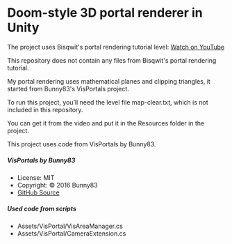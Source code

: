 # Doom-style 3D portal renderer in Unity



The project uses Bisqwit's portal rendering tutorial level: [Watch on YouTube](https://www.youtube.com/watch?v=HQYsFshbkYw)



This repository does not contain any files from Bisqwit's portal rendering tutorial.



My portal rendering uses mathematical planes and clipping triangles, it started from Bunny83's VisPortals project.



To run this project, you’ll need the level file map-clear.txt, which is not included in this repository.



You can get it from the video and put it in the Resources folder in the project.



This project uses code from VisPortals by Bunny83.



##### VisPortals by Bunny83



* License: MIT
* Copyright: © 2016 Bunny83
* [GitHub Source](https://github.com/Bunny83/UnityWebExamples/tree/master/VisPortals)



##### Used code from scripts



* Assets/VisPortal/VisAreaManager.cs
* Assets/VisPortal/CameraExtension.cs
